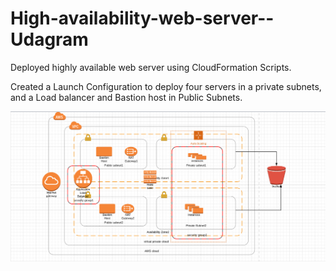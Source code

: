 # High-availability-web-server--Udagram

Deployed highly available web server using CloudFormation Scripts. 

Created a Launch Configuration to deploy four servers in a private subnets, and a Load balancer and Bastion host in Public Subnets.

![Screenshot](LucidChart.png)
